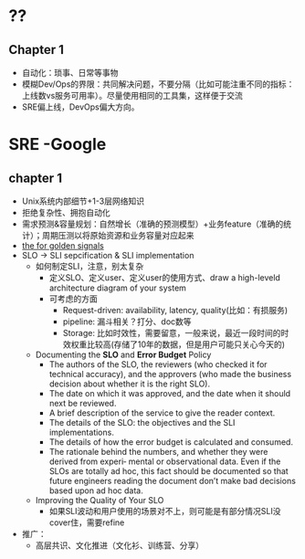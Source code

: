 # ??

## Chapter 1

* 自动化：琐事、日常等事物
* 模糊Dev/Ops的界限：共同解决问题，不要分隔（比如可能注重不同的指标：上线数vs服务可用率）。尽量使用相同的工具集，这样便于交流
* SRE偏上线，DevOps偏大方向。





# SRE -Google

## chapter 1

* Unix系统内部细节+1-3层网络知识
* 拒绝复杂性、拥抱自动化
* 需求预测&容量规划：自然增长（准确的预测模型）+业务feature（准确的统计）；周期压测以将原始资源和业务容量对应起来
* [the for golden signals](https://sre.google/sre-book/monitoring-distributed-systems/#xref_monitoring_golden-signals)
* SLO -> SLI sepcification & SLI implementation
  * 如何制定SLI，注意，别太复杂
    * 定义SLO、定义user、定义user的使用方式、draw a high-leveld architecture diagram of your system
    * 可考虑的方面
      * Request-driven: availability, latency, quality(比如：有损服务)
      * pipeline: 漏斗相关？打分、doc数等
      * Storage: 比如时效性，需要留意，一般来说，最近一段时间的时效权重比较高(存储了10年的数据，但是用户可能只关心今天的)
  * Documenting the **SLO** and **Error Budget** Policy
    * The authors of the SLO, the reviewers (who checked it for technical accuracy), and the approvers (who made the business decision about whether it is the right SLO).
    * The date on which it was approved, and the date when it should next be reviewed.
    * A brief description of the service to give the reader context.
    * The details of the SLO: the objectives and the SLI implementations.
    * The details of how the error budget is calculated and consumed.
    * The rationale behind the numbers, and whether they were derived from experi‐ mental or observational data. Even if the SLOs are totally ad hoc, this fact should be documented so that future engineers reading the document don’t make bad decisions based upon ad hoc data.
  * Improving the Quality of Your SLO
    * 如果SLI波动和用户使用的场景对不上，则可能是有部分情况SLI没cover住，需要refine
* 推广：
  * 高层共识、文化推进（文化衫、训练营、分享）